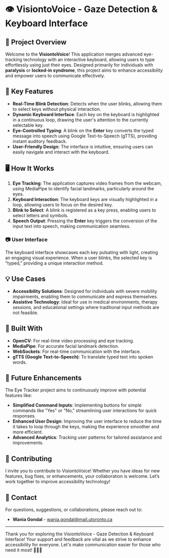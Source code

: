 # 👁️ VisiontoVoice - Gaze Detection & Keyboard Interface

## 🌟 Project Overview
Welcome to the **VisiontoVoice**! This application merges advanced eye-tracking technology with an interactive keyboard, allowing users to type effortlessly using just their eyes. Designed primarily for individuals with **paralysis** or **locked-in syndrome**, this project aims to enhance accessibility and empower users to communicate effectively.

## 🎯 Key Features
- **Real-Time Blink Detection**: Detects when the user blinks, allowing them to select keys without physical interaction.
- **Dynamic Keyboard Interface**: Each key on the keyboard is highlighted in a continuous loop, drawing the user's attention to the currently selectable key.
- **Eye-Controlled Typing**: A blink on the **Enter** key converts the typed message into speech using Google Text-to-Speech (gTTS), providing instant auditory feedback.
- **User-Friendly Design**: The interface is intuitive, ensuring users can easily navigate and interact with the keyboard.

## 🖥️ How It Works
1. **Eye Tracking**: The application captures video frames from the webcam, using MediaPipe to identify facial landmarks, particularly around the eyes.
2. **Keyboard Interaction**: The keyboard keys are visually highlighted in a loop, allowing users to focus on the desired key.
3. **Blink to Select**: A blink is registered as a key press, enabling users to select letters and symbols.
4. **Speech Output**: Pressing the **Enter** key triggers the conversion of the input text into speech, making communication seamless.

### 📷 User Interface
The keyboard interface showcases each key pulsating with light, creating an engaging visual experience. When a user blinks, the selected key is "typed," providing a unique interaction method.

## 💡 Use Cases
- **Accessibility Solutions**: Designed for individuals with severe mobility impairments, enabling them to communicate and express themselves.
- **Assistive Technology**: Ideal for use in medical environments, therapy sessions, and educational settings where traditional input methods are not feasible.

## 🔧 Built With
- **OpenCV**: For real-time video processing and eye tracking.
- **MediaPipe**: For accurate facial landmark detection.
- **WebSockets**: For real-time communication with the interface.
- **gTTS (Google Text-to-Speech)**: To translate typed text into spoken words.

## 🚀 Future Enhancements
The Eye Tracker project aims to continuously improve with potential features like:
- **Simplified Command Inputs**: Implementing buttons for simple commands like "Yes" or "No," streamlining user interactions for quick responses.
- **Enhanced User Design**: Improving the user interface to reduce the time it takes to loop through the keys, making the experience smoother and more efficient.
- **Advanced Analytics**: Tracking user patterns for tailored assistance and improvements.

## 🤝 Contributing
I invite you to contribute to VisiontoVoice! Whether you have ideas for new features, bug fixes, or enhancements, your collaboration is welcome. Let’s work together to improve accessibility technology!

## 📧 Contact
For questions, suggestions, or collaborations, please reach out to:
- **Wania Gondal** - [wania.gondal@mail.utoronto.ca](mailto:wania.gondal@mail.utoronto.ca)

---

Thank you for exploring the VisiontoVoice - Gaze Detection & Keyboard Interface! Your support and feedback are vital as we strive to enhance accessibility for everyone. Let's make communication easier for those who need it most! 💬👀✨
